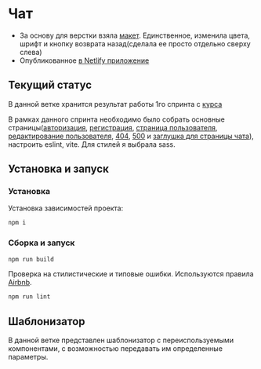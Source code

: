 # Чат

* За основу для верстки взяла [макет](https://www.figma.com/file/nMKeQd1eOiWN27uZpuzREb/mukhin-chat?node-id=0%3A1). Единственное, изменила цвета, шрифт и кнопку возврата назад(сделала ее просто отдельно сверху слева)
* Опубликованное [в Netlify приложение](https://sonyaqwerty.netlify.app/)

## Текущий статус
В данной ветке хранится результат работы 1го спринта с [курса](https://practicum.yandex.ru/profile/middle-frontend/)

В рамках данного спринта необходимо было собрать основные страницы([авторизация](https://sonyaqwerty.netlify.app/login), [регистрация](https://sonyaqwerty.netlify.app/signin), [страница пользователя](https://sonyaqwerty.netlify.app/profile), [редактирование пользователя](https://sonyaqwerty.netlify.app/update-profile), [404](https://sonyaqwerty.netlify.app/404), [500](https://sonyaqwerty.netlify.app/500) и [заглушка для страницы чата](https://sonyaqwerty.netlify.app/chants)), настроить eslint, vite. Для стилей я выбрала sass.

## Установка и запуск

### Установка

Установка зависимостей проекта:

```bash
npm i
```

### Сборка и запуск

```bash
npm run build
```

Проверка на стилистические и типовые ошибки. Используются правила [Airbnb](https://habr.com/ru/articles/417841/).

```bash
npm run lint
```

## Шаблонизатор

В данной ветке представлен шаблонизатор с переиспользуемыми компонентами, с возможностью передавать им определенные параметры.
